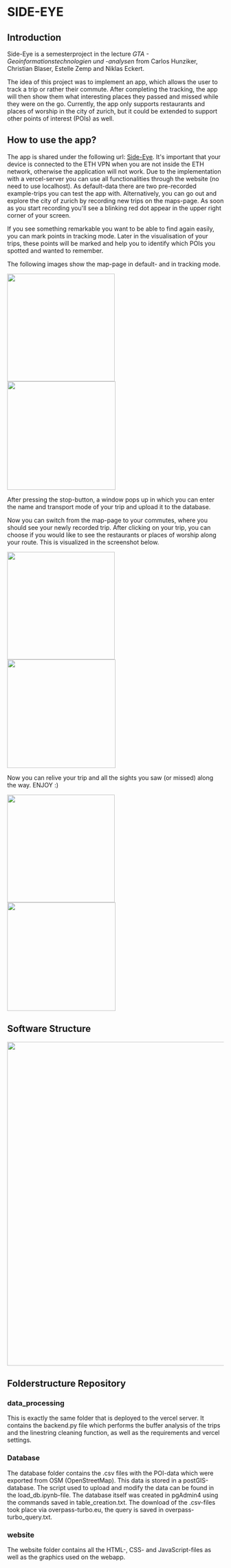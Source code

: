 # SIDE-EYE

## Introduction
Side-Eye is a semesterproject in the lecture *GTA - Geoinformationstechnologien und -analysen* from Carlos Hunziker, Christian Blaser, Estelle Zemp and Niklas Eckert.

The idea of this project was to implement an app, which allows the user to track a trip or rather their commute. After completing the tracking, the app will then show them what interesting places they passed and missed while they were on the go. Currently, the app only supports restaurants and places of worship in the city of zurich, but it could be extended to support other points of interest (POIs) as well.

## How to use the app?
The app is shared under the following url: [Side-Eye](https://n.ethz.ch/~cblase/gta/index.html). It's important that your device is connected to the ETH VPN when you are not inside the ETH network, otherwise the application will not work. Due to the implementation with a vercel-server you can use all functionalities through the website (no need to use localhost). As default-data there are two pre-recorded example-trips you can test the app with. Alternatively, you can go out and explore the city of zurich by recording new trips on the maps-page. As soon as you start recording you'll see a blinking red dot appear in the upper right corner of your screen.

If you see something remarkable you want to be able to find again easily, you can mark points in tracking mode. Later in the visualisation of your trips, these points will be marked and help you to identify which POIs you spotted and wanted to remember.

The following images show the map-page in default- and in tracking mode.


<p float="left">
  <img src="pictures/homescreen.png" width="250" alt>
  <img src="pictures/picture-tracking.png" width="252" alt>
</p>

After pressing the stop-button, a window pops up in which you can enter the name and transport mode of your trip and upload it to the database. 

Now you can switch from the map-page to your commutes, where you should see your newly recorded trip. After clicking on your trip, you can choose if you would like to see the restaurants or places of worship along your route. This is visualized in the screenshot below.


<p float="left">
  <img src="pictures/trip_list.png" width="250" alt>
  <img src="pictures/desision_poi.png" width="252" alt>
</p>

Now you can relive your trip and all the sights you saw (or missed) along the way. ENJOY :)

<p float="left">
  <img src="pictures/trip_list.png" width="250" alt>
  <img src="pictures/example_restaurant.png" width="252" alt>
</p>

## Software Structure

<img src="pictures/workflow_project.jpg" width="752" alt>

## Folderstructure Repository

### data_processing

This is exactly the same folder that is deployed to the vercel server. It contains the backend.py file which performs the buffer analysis of the trips and the linestring cleaning function, as well as the requirements and vercel settings.

### Database

The database folder contains the .csv files with the POI-data which were exported from OSM (OpenStreetMap). This data is stored in a postGIS-database. The script used to upload and modify the data can be found in the load_db.ipynb-file. The database itself was created in pgAdmin4 using the commands saved in table_creation.txt. The download of the .csv-files took place via overpass-turbo.eu, the query is saved in overpass-turbo_query.txt.

### website

The website folder contains all the HTML-, CSS- and JavaScript-files as well as the graphics used on the webapp.
